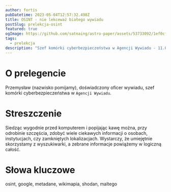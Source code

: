 ```yaml
---
author: fortis
pubDatetime: 2023-05-04T12:57:32.498Z
title: OSINT - nie lekceważ białego wywiadu
postSlug: prelekcja-osint
featured: true
ogImage: https://github.com/satnaing/astro-paper/assets/53733092/1ef0cf03-8137-4d67-ac81-84a032119e3a
tags:
  - prelekcja
description: "Szef komórki cyberbezpieczeństwa w Agencji Wywiadu - 11.05.2023, 18:15 - MS Teams"
---
```



#  O prelegencie

Przemysław (nazwisko pomijamy), doświadczony oficer wywiadu, szef komórki cyberbezpieczeństwa w `Agencji Wywiadu`.

# Streszczenie

Siedząc wygodnie przed komputerem i popijając kawę można, przy odrobinie szczęścia, zdobyć wiele ciekawych informacji o osobach, instytucjach, czy zamkniętych lokalizacjach. Wystarczy, że umiejętnie skorzystamy z wyszukiwarki, a zebrane informacje powiążemy w logiczną całość.


# Słowa kluczowe

osint, google, metadane, wikimapia, shodan, maltego





